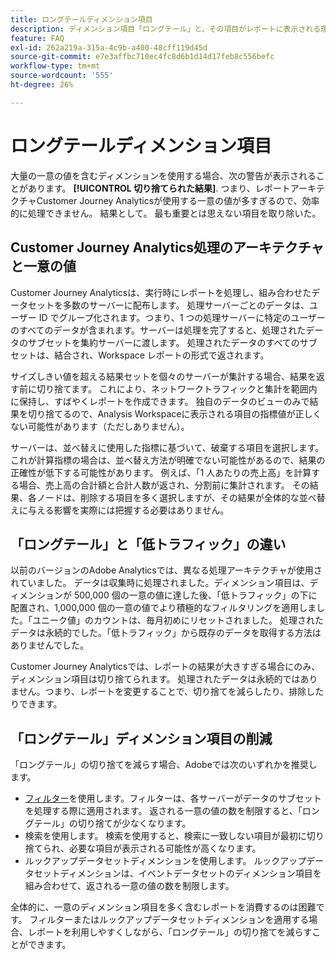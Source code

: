 ```yaml
---
title: ロングテールディメンション項目
description: ディメンション項目「ロングテール」と、その項目がレポートに表示される理由を説明します。
feature: FAQ
exl-id: 262a219a-315a-4c9b-a400-48cff119d45d
source-git-commit: e7e3affbc710ec4fc8d6b1d14d17feb8c556befc
workflow-type: tm+mt
source-wordcount: '555'
ht-degree: 26%

---
```


# ロングテールディメンション項目

大量の一意の値を含むディメンションを使用する場合、次の警告が表示されることがあります。 **[!UICONTROL 切り捨てられた結果]**.  つまり、レポートアーキテクチャCustomer Journey Analyticsが使用する一意の値が多すぎるので、効率的に処理できません。 結果として。 最も重要とは思えない項目を取り除いた。

## Customer Journey Analytics処理のアーキテクチャと一意の値

Customer Journey Analyticsは、実行時にレポートを処理し、組み合わせたデータセットを多数のサーバーに配布します。 処理サーバーごとのデータは、ユーザー ID でグループ化されます。つまり、1 つの処理サーバーに特定のユーザーのすべてのデータが含まれます。サーバーは処理を完了すると、処理されたデータのサブセットを集約サーバーに渡します。 処理されたデータのすべてのサブセットは、結合され、Workspace レポートの形式で返されます。

サイズしきい値を超える結果セットを個々のサーバーが集計する場合、結果を返す前に切り捨てます。 これにより、ネットワークトラフィックと集計を範囲内に保持し、すばやくレポートを作成できます。  独自のデータのビューのみで結果を切り捨てるので、Analysis Workspaceに表示される項目の指標値が正しくない可能性があります（ただしありません）。

サーバーは、並べ替えに使用した指標に基づいて、破棄する項目を選択します。  これが計算指標の場合は、並べ替え方法が明確でない可能性があるので、結果の正確性が低下する可能性があります。  例えば、「1 人あたりの売上高」を計算する場合、売上高の合計額と合計人数が返され、分割前に集計されます。 その結果、各ノードは、削除する項目を多く選択しますが、その結果が全体的な並べ替えに与える影響を実際には把握する必要はありません。

## 「ロングテール」と「低トラフィック」の違い

以前のバージョンのAdobe Analyticsでは、異なる処理アーキテクチャが使用されていました。 データは収集時に処理されました。ディメンション項目は、ディメンションが 500,000 個の一意の値に達した後、「低トラフィック」の下に配置され、1,000,000 個の一意の値でより積極的なフィルタリングを適用しました。「ユニーク値」のカウントは、毎月初めにリセットされました。 処理されたデータは永続的でした。「低トラフィック」から既存のデータを取得する方法はありませんでした。

Customer Journey Analyticsでは、レポートの結果が大きすぎる場合にのみ、ディメンション項目は切り捨てられます。 処理されたデータは永続的ではありません。つまり、レポートを変更することで、切り捨てを減らしたり、排除したりできます。

## 「ロングテール」ディメンション項目の削減

「ロングテール」の切り捨てを減らす場合、Adobeでは次のいずれかを推奨します。

* [フィルター](/help/components/filters/create-filters.md)を使用します。フィルターは、各サーバーがデータのサブセットを処理する際に適用されます。 返される一意の値の数を制限すると、「ロングテール」の切り捨てが少なくなります。
* 検索を使用します。 検索を使用すると、検索に一致しない項目が最初に切り捨てられ、必要な項目が表示される可能性が高くなります。
* ルックアップデータセットディメンションを使用します。 ルックアップデータセットディメンションは、イベントデータセットのディメンション項目を組み合わせて、返される一意の値の数を制限します。

全体的に、一意のディメンション項目を多く含むレポートを消費するのは困難です。 フィルターまたはルックアップデータセットディメンションを適用する場合、レポートを利用しやすくしながら、「ロングテール」の切り捨てを減らすことができます。
